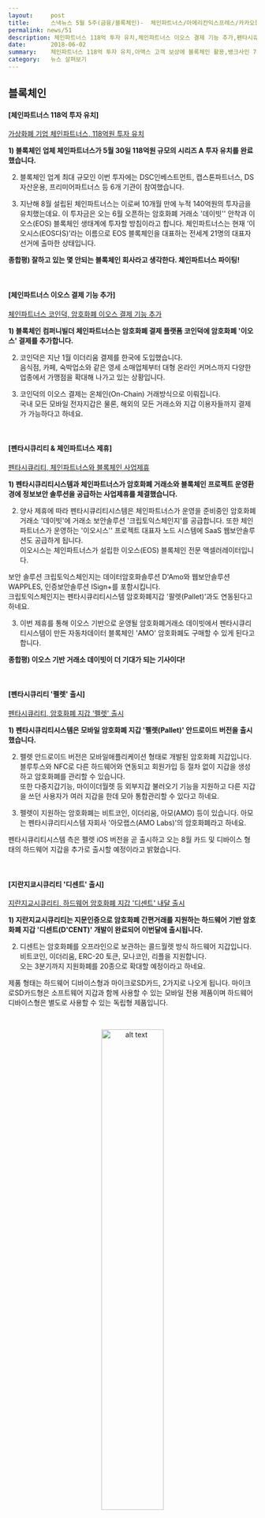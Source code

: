 ```yaml
---
layout:     post
title:      스낵뉴스 5월 5주(금융/블록체인)-  체인파트너스/아메리칸익스프레스/카카오등
permalink: news/51
description: 체인파트너스 118억 투자 유치,체인파트너스 이오스 결제 기능 추가,펜타시큐리티 & 체인파트너스 제휴,펜타시큐리티 '펠렛' 출시,지란지쿄시큐리티 '디센트' 출시,아맥스 미 금융업계 최초로 고객 보상에 블록체인 활용,온라인 본인확인 규제 완화,뱅크사인 7월 중 출시,카카오페이 QR송금 범위 소상공인까지 확대,콰라 금융예측 앱 '코쇼' 출시,케이뱅크 1500억 유상증자 추진
date:       2018-06-02
summary:    체인파트너스 118억 투자 유치,아맥스 고객 보상에 블록체인 활용,뱅크사인 7월 중 출시,카카오페이 QR송금 소상공인 가능 등
category:   뉴스 살펴보기
---
```


## 블록체인 

#### [체인파트너스 118억 투자 유치]

[ 가상화폐 기업 체인파트너스, 118억원 투자 유치](http://news.hankyung.com/article/201805300371g)

<strong>1) 블록체인 업체 체인파트너스가 5월 30일 118억원 규모의 시리즈 A 투자 유치를 완료했습니다.</strong>

2) 블록체인 업계 최대 규모인 이번 투자에는 DSC인베스트먼트, 캡스톤파트너스, DS자산운용, 프리미어파트너스 등 6개 기관이 참여했습니다.

3) 지난해 8월 설립된 체인파트너스는 이로써 10개월 만에 누적 140억원의 투자금을 유치했는데요. 
이 투자금은 오는 6월 오픈하는 암호화폐 거래소 '데이빗'' 안착과 이오스(EOS) 블록체인 생태계에 투자할 방침이라고 합니다.
체인파트너스는 현재 ‘이오시스(EOS다S)’라는 이름으로 EOS 블록체인을 대표하는 전세계 21명의 대표자 선거에 출마한 상태입니다. 

<strong> 종합평) 잘하고 있는 몇 안되는 블록체인 회사라고 생각한다. 체인파트너스 파이팅!</strong>

<br>

#### [체인파트너스 이오스 결제 기능 추가]

[체인파트너스 코인덕, 암호화폐 이오스 결제 기능 추가](http://www.fnnews.com/news/201806010924485525)

<strong>1) 블록체인 컴퍼니빌더 체인파트너스는 암호화폐 결제 플랫폼 코인덕에 암호화폐 '이오스' 결제를 추가합니다.</strong>

2) 코인덕은 지난 1월 이더리움 결제를 한국에 도입했습니다.   
음식점, 카페, 숙박업소와 같은 영세 소매업체부터 대형 온라인 커머스까지 다양한 업종에서 가맹점을 확대해 나가고 있는 상황입니다.

3) 코인덕의 이오스 결제는 온체인(On-Chain) 거래방식으로 이뤄집니다.   
국내 모든 모바일 전자지갑은 물론, 해외의 모든 거래소와 지갑 이용자들까지 결제가 가능하다고 하네요. 

<br>

#### [펜타시큐리티 & 체인파트너스 제휴]

[펜타시큐리티, 체인파트너스와 블록체인 사업제휴](http://www.zdnet.co.kr/news/news_view.asp?artice_id=20180525181101&type=det&re=)

<strong>1) 펜타시큐리티시스템과 체인파트너스가 암호화폐 거래소와 블록체인 프로젝트 운영환경에 정보보안 솔루션을 공급하는 사업제휴를 체결했습니다.</strong>

2) 양사 제휴에 따라 펜타시큐리티시스템은 체인파트너스가 운영을 준비중인 암호화폐거래소 '데이빗'에 거래소 보안솔루션 '크립토익스체인지'를 공급합니다. 
또한 체인파트너스가 운영하는 '이오시스'' 프로젝트 대표자 노드 시스템에 SaaS 웹보안솔루션도 공급하게 됩니다.   
이오시스는 체인파트너스가 설립한 이오스(EOS) 블록체인 전문 액셀러레이터입니다.

보안 솔루션 크립토익스체인지는 데이터암호화솔루션 D'Amo와 웹보안솔루션 WAPPLES, 인증보안솔루션 ISign+를 포함시킵니다.  
크립토익스체인지는 펜타시큐리티시스템 암호화폐지갑 '팔렛(Pallet)'과도 연동된다고 하네요.

3) 이번 제휴를 통해 이오스 기반으로 운영될 암호화폐거래소 데이빗에서 펜타시큐리티시스템이 만든 자동차데이터 블록체인 'AMO' 암호화폐도 구매할 수 있게 된다고 합니다.

<strong> 종합평) 이오스 기반 거래소 데이빗이 더 기대가 되는 기사이다!</strong>


<br>

#### [펜타시큐리티 '펠렛' 출시]

<a href="http://www.zdnet.co.kr/news/news_view.asp?artice_id=20180529110859&type=det&re=" onclick="ga(‘send’, ‘event’, ‘기사’, ‘블록체인’, ‘펜타시큐리티’)"><span>펜타시큐리티, 암호화폐 지갑 '펠렛' 출시</span></a>



<strong>1) 펜타시큐리티시스템은 모바일 암호화폐 지갑 '펠렛(Pallet)' 안드로이드 버전을 출시했습니다.</strong>

2) 펠렛 안드로이드 버전은 모바일애플리케이션 형태로 개발된 암호화폐 지갑입니다.   
블루투스와 NFC로 다른 하드웨어와 연동되고 회원가입 등 절차 없이 지갑을 생성하고 암호화폐를 관리할 수 있습니다.   
또한 다중지갑기능, 마이이더월렛 등 외부지갑 불러오기 기능을 지원하고 다른 지갑을 쓰던 사용자가 여러 지갑을 한데 모아 통합관리할 수 있다고 하네요.

3) 펠렛이 지원하는 암호화폐는 비트코인, 이더리움, 아모(AMO) 등이 있습니다. 
아모는 펜타시큐리티시스템 자회사 '아모랩스(AMO Labs)'의 암호화폐라고 하네요.

펜타시큐리티시스템 측은 펠렛 iOS 버전을 곧 출시하고 오는 8월 카드 및 디바이스 형태의 하드웨어 지갑을 추가로 출시할 예정이라고 밝혔습니다.

<br>

#### [지란지쿄시큐리티 '디센트' 출시]

[ 지란지교시큐리티, 하드웨어 암호화폐 지갑 '디센트' 내달 출시](http://www.zdnet.co.kr/news/news_view.asp?artice_id=20180529113726&type=det&re=)

<strong>1) 지란지교시큐리티는 지문인증으로 암호화폐 간편거래를 지원하는 하드웨어 기반 암호화폐 지갑 '디센트(D'CENT)' 개발이 완료되어 이번달에 출시됩니다.</strong>

2) 디센트는 암호화폐를 오프라인으로 보관하는 콜드월렛 방식 하드웨어 지갑입니다.
비트코인, 이더리움, ERC-20 토큰, 모나코인, 리플을 지원합니다.  
오는 3분기까지 지원화폐를 20종으로 확대할 예정이라고 하네요.

제품 형태는 하드웨어 디바이스형과 마이크로SD카드, 2가지로 나오게 됩니다. 
마이크로SD카드형은 소프트웨어 지갑과 함께 사용할 수 있는 모바일 전용 제품이며 하드웨어 디바이스형은 별도로 사용할 수 있는 독립형 제품입니다.

<br>

<p align ="middle">	
 <img src="http://image.zdnet.co.kr/2018/05/29/imc_oK9DvFtc6DKc0VSo.jpg" alt="alt text" width = "50%">
</p>

<br>


3) 디센트는 지문인증으로 간편거래를 지원하며 패스트 아이덴티티 온라인(FIDO) 표준 유니버설 어센티케이션 프레임워크(UAF) 규격에 대응합니다.   
또한 디센트와 동기화되는 모바일애플리케이션 형태 암호화폐 지갑도 제공하는데요.  
iOS 및 안드로이드 기기와 무선통신을 지원하는 저전력블루투스(BLE) 인터페이스를 탑재했다고 합니다.

4) 지란지교시큐리티 측은 연내 디센트 하드웨어 디바이스, 마이크로SD 모델을 출시하고 내년 상반기 디센트 클라우드 백업 서비스를 시작할 예정이라고 밝혔습니다.   
디센트 클라우드 백업 서비스는 월렛 복구, 관리자를 통한 앱 설치 및 제거, 보안 업데이트 등 개인별 특화된 관리 기능을 제공할 예정입니다.

<br>

#### [아맥스 미 금융업계 최초로 고객 보상에 블록체인 활용]

[아멕스 ‘美금융사 최초’ 고객보상제도에 블록체인 활용](http://www.fnnews.com/news/201805271235289073)

<strong>1) 미국 신용카드회사 아메리칸익스프레스가 고객보상프로그램에 하이퍼레저 기술을 접목했습니다. </strong>

2) 아멕스는 이를 위해 온라인 도매업체 박스드(Boxed)와 제휴를 맺었다고 밝혔습니다. 
이제 가맹점들은 자체 플랫폼에서 멤버십 보상서비스 생성이 가능해졌습니다. 
아멕스가 보유·관리하는 블록체인 기술을 통해, 특정 제품을 대상으로 하거나 일별 또는 주 단위로 포인트 적립 서비스를 실시할 수 있다고 하네요.

3) 아멕스는 치리오스 시리얼과 플랜터 견과류, 도브의 비누제품으로 시작해 몇 개월 안에 거의 모든 가맹점으로 대상제품을 확대할 계획이라 밝혔습니다.

크리스 크래치올로 아멕스 멤버십리워드 총괄은 “가맹점들이 일별 또는 주 단위로 보상프로그램을 만들 수 있게 됐다. 고객들은 가맹점 앱(응용프로그램)을 내려 받기만 하면 된다. 가맹점들이 다양한 보상 방법을 찾을 수 있을 것”이라고 발언했습니다. 

<strong> 종합평) 지난번에 케세이퍼시픽이 블록체인을 도입한다고 소개한 적이 있는데 이번에는 금융 공룡 아메리칸 익스프레스의 사례이다. 점점 블록체인의 활용처가 늘어나고 있다.</strong>

<br>

- - -

## 금융

#### [온라인 본인확인 규제 완화]

[ 온라인 본인확인 시장, 규제 확 푼다..네이버·카카오도 진입 가능](http://www.edaily.co.kr/news/news_detail.asp?newsId=01735126619213184&mediaCodeNo=257&OutLnkChk=Y)

<strong>1) 국무조정실이 논란이 컸던 온라인 본인확인기관 지정제도와 주민번호 CI 정책을 바꾸기로 결정했습니다.</strong>

<br>

<p align ="middle">	
 <img src="http://image.edaily.co.kr/images/photo/files/NP/S/2018/05/PS18052700588.jpg" alt="alt text" width = "70%">
</p>

<br>



2) 온라인 본인확인이란 인터넷으로 물건이나 콘텐츠를 살 때 신분을 확인하는 것으로 현재 이동통신사 3사가 휴대폰 인증 등을 통해 진행하고 있습니다.
주민번호 CI란 서비스 연계를 위한 웹사이트 간 공통식별자입니다. 암호화된 정보로 존재하는데, CI를 이용하면 주민번호를 갖고 있지 않아도 유관사이트에서 동일인임을 확인할 수 있습니다.

다만 CI 자체만으로 개인을 식별해 낼 순 없습니다. 

현재 주민번호 CI는 아이핀 본인확인기관(신용평가사)과 범용 공인인증서 본인확인기관들(금융결제원 등)에 독점되어있었고, 다른 인증서비스 회사들은 이용하기 곤란한 상황이었습니다. 
휴대전화 문자 인증을 하는 이동통신 3사도 법적 지위는 신평사와 같은 본인확인기관이나, 민간 아이핀 기관에 CI 생성을 요청하고 이를 받아 고객사에 전달하고 있습니다.   


3) 이에 국무조정실은 온라인 본인확인 인증 시장 경쟁 활성화를 위해 본인확인기관 지정 시 법대로 지정하고 신용평가회사가 사실상 독점하는 ‘주민번호 CI’ 제도 도 개선키로 결정했습니다. 

본인확인 서비스에 반드시 필요한 주민번호 CI(연계정보)는 2012년 규제 이전으로 돌아간다고 합니다.

4) 앞으로는 본인확인 기관으로 지정되면 CI 생성모듈을 받아 직접 활용할 수 있다고 합니다. 
규제가 풀리면 ‘카카오페이’나 ‘네이버페이’ 같은 결제 서비스는 더 편리해질 것으로 예상됩니다.  
‘카카오페이’는 이미 모바일 메신저 기반 전자서명 인증 서비스인 ‘카카오페이 인증’을 제공 중인데, 첫 발급 때는 휴대전화 본인확인이 필요했었습니다. 
‘네이버페이’ 또한 이용하려면 본인 휴대전화 인증을 해야 했던 상황입니다. 

규제가 완화되면 신용카드 근거리무선통신(NFC) 회사인 한국NFC,한국스마트카드 등도 온라인 본인확인 시장에 뛰어들 수 있게 됩니다. 


<strong> 종합평) 공인인증서 폐지 이후 혁신적인 제도 개선인 것 같다. 이제 앞으로 핀테크 서비스가 더 발전할 수 있을 듯!</strong>

<br>

#### [뱅크사인 7월 중 출시]

[ 은행권 ‘뱅크사인’ 7월 중 출시](http://www.seoul.co.kr/news/newsView.php?id=20180528018022&wlog_tag3=naver)

<strong>1) 공인인증서를 대체할 은행권 공동 인증서비스인 ‘뱅크사인’(BankSign)이 7월 중 정식으로 나오게 됩니다.  </strong>

2) 은행권은 2016년 11월 은행연합회를 중심으로 ‘은행권 블록체인 컨소시엄’을 구성했고 지난해 2월 블록체인을 활용하는 첫 시범사업으로 고객인증 업무를 선정했습니다.  
지난해 말 삼성SDS와 용약계약을 맺었고 지난달 27일부터 신한·KB국민·KEB하나·IBK기업·BNK부산·전북은행 등 6개 은행에서 시범서비스를 진행중입니다.  
이에 최종 점검을 거쳐 7월부터 18개 은행이 순차적으로 뱅크사인을 시작할 예정이라고 합니다. 

3) 뱅크사인은 우선 모바일용으로 출시되며 각 은행 앱에서 내려받을 수 있습니다. 인증 수단은 개인식별번호(pin)이고, 패턴이나 지문을 추가할 수 있다고 하네요.   
한 차례 발급받으면 3년 동안 사용할 수 있으며 기존 공인인증서 유효기간(1년)보다 길고 발급 수수료도 없습니다.

4) 뱅크사인은 국내에 거주하는 개인이면 누구나 발급받을 수 있습니다. 내국인뿐만 아니라 재외국민, 외국인도 가능합니다.   
다만 국내 은행계좌를 보유하고 전자금융거래와 통신사 휴대폰 본인확인서비스에 가입해야 한다고 하네요.

개인이 발급받을 때 수수료는 없지만 은행 외 다른 금융회사와 온라인 쇼핑몰 등 뱅크사인을 이용하려는 회사는 이용 수수료를 낼 수 있습니다.  
은행권은 향후 뱅크사인을 다른 업권과 연계해 활용하고 공공기관 등으로 확대한다는 계획을 밝혔습니다. 

<strong> 종합평) 뱅크사인이라.. 	별도의 앱을 깔아야하는 것 부터가 isp의 향기가 나서 보기가 싫어졌다. </strong>

<br>

#### [카카오페이 QR송금 범위 소상공인까지 확대] 

[카카오페이, 소상공인 대상 'QR결제' 신청받는다](http://news1.kr/articles/?3328775)

<strong>1) 카카오페이가 소상공인들을 대상으로 현금거래시 활용할 수 있는 '카카오페이 QR결제' 서비스신청을 받습니다.</strong>

2) '카카오페이 QR결제'는 카카오페이가 작년 9월 출시한 'QR송금' 서비스를 소상공인이 수수료 없이 손쉽게 활용할 수 있는 결제프로그램입니다.   
고객은 사업자의 계좌와 연결된 QR코드를 스마트폰으로 스캔해 빠르고 안전하게 현금 거래를 완료할 수 있습니다.

3) 이제는 '카카오페이 QR결제'를 활용해 결제 수수료에 대한 부담을 줄이고, 고객에게 계좌번호를 알려주거나 잔돈을 거슬러 주는 번거로움도 덜 수 있게 됩니다. 
또한 모든 송금 기록은 카카오톡에서 실시간 확인할 수 있어 관리도 용이해질 것 같네요.

<br>

#### [콰라 금융예측 앱 '코쇼' 출시]

[ 콰라, 금융전망 인공지능 앱 ‘코쇼(KOSHO)’ 베타서비스 출시](http://www.ddaily.co.kr/news/article.html?no=169246)

<strong>1) 콰라소프트가 딥러닝 로보어드바이저 ‘코쇼(KOSHO.ai)’ 베타 서비스를 출시했습니다.</strong>  
일반 투자자들을 대상으로 한 글로벌 앱으로 한국과 싱가포르에 국문 및 영문으로 동시 론칭했네요.

<br>

<p align ="middle">	
 <img src="http://www.ddaily.co.kr/data/photos/cdn/20180522/art_1527552994.png" alt="alt text" width = "70%">
</p>

<br>

2) 콰라소프트의 핵심 기술인 딥러닝 알고리즘 ‘마켓드리머(Market Dreamer)'는 전 세계 4억 개 이상의 데이터를 분석하여 주식 / 금융 지표/ 암호화폐의 일주일 후 전망과 기업 정보, 전 세계 실시간 차트와 뉴스 정보를 제공합니다.   
사용자는 자신이 관심 있는 항목이 일주일 후 상승 또는 하락할지 퀴즈처럼 풀면서 리워드를 얻고, 해당 종목의 분석 정보를 얻을 수 있다고 하네요. 

현재 코쇼 베타 버전을 통해 확인할 수 있는 종목은 국내 코스피, 코스닥에 상장된 주식, 뉴욕 증권거래소(NYSE), 나스닥 증권거래소(NASDAQ), 싱가포르 증권거래소(SGX), 일본, 대만, 홍콩 등의 주요 주식 17,000개가 있습니다. 
또한, 비트코인, 이더리움 등 주요 암호화폐 22종의 예측 전망도 함께 제공합니다.   

3) 사용자는 주식, 가상화폐, 금융지표에 대한 예측 정보를 확인할 때마다 소정의 코인을 받으며, 이를 현금처럼 활용할 수 있다고 하네요. 

<strong> 종합평) 시장예측이라.. 어떻게 구성되는지는 서비스를 써보면 조금 감이 올 것 같다. 테스팅 해봐야지.</strong>


<br>

#### [케이뱅크 1500억 유상증자 추진]
[케이뱅크 이사회, 1500억 유상증자 결의](http://www.ddaily.co.kr/news/article.html?no=169316)

<strong>1) 케이뱅크가 30일 이사회에서 주당 5000원, 3000만주 규모 신주 발행을 결의했습니다.</strong>

2) 보통주 2400만주, 전환주 600만주로 총 1500억원 규모 증자를 추진합니다. 
케이뱅크는 설립 당시 초기자본금에 대한 각 주주사별 보유 지분율에 따라 신주를 배정할 계획으로 7월 12일 주금 납입일 이후 증자 결과가 최종 확정될 예정이라고 밝혔습니다. 

보통주 보유 기준으로 주요주주는 우리은행(13.79%)/ KT(10.0%)/ NH투자증권(10.0%)/ 한화생명(9.41%)/ GS리테일(9.26%)/ KG이니시스(6.61%)/ 다날 (6.61%) 등입니다.

3)케이뱅크는 증자 이후 시장 상황을 감안해 고객에게 혜택을 줄 수 있도록 기존 상품 재정비 및 신규 상품 출시를 추진할 예정이라고 하네요. 







